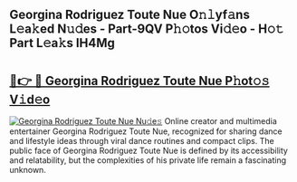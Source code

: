 ## Georgina Rodriguez Toute Nue O𝚗𝚕yf𝚊ns L𝚎a𝚔ed N𝚞𝚍es - Part-9QV P𝚑𝚘tos Vi𝚍𝚎o - H𝚘𝚝 Part L𝚎a𝚔s lH4Mg

# <h2><a href="http://kf54oyq.oniu.top/?m=Georgina+Rodriguez+Toute+Nue">🔗👉 🔴 Georgina Rodriguez Toute Nue P𝚑ot𝚘𝚜 V𝚒d𝚎o</a></h2>

[![Georgina Rodriguez Toute Nue Nu𝚍e𝚜](https://i.imgur.com/0qMVB7G.gif)](http://kf54oyq.oniu.top/?m=Georgina+Rodriguez+Toute+Nue)
Online creator and multimedia entertainer Georgina Rodriguez Toute Nue, recognized for sharing dance and lifestyle ideas through viral dance routines and compact clips. The public face of Georgina Rodriguez Toute Nue is defined by its accessibility and relatability, but the complexities of his private life remain a fascinating unknown.  
